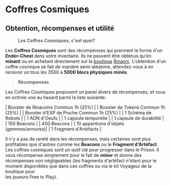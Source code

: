 # Coffres Cosmiques
## Obtention, récompenses et utilité

> **Les Coffres Cosmiques, c'est quoi?**
 
Les **Coffres Cosmiques** sont des récompenses qui prennent la forme d'un **Ender-Chest** dans votre inventaire. Ils ne peuvent être obtenus qu'en **minant** ou en achetant directement sur la [boutique](https://store.rinaorc.com/) [Rinaorc](https://store.rinaorc.com/). L'obtention
d'un coffre cosmique se fait de manière semi-aléatoire, attendez-vous à en recevoir un tous les 3500 à **5000 blocs physiques minés**.

> **Récompenses**

Les Coffres Cosmiques proposent un panel divers de récompenses, et vous en octroie une au hasard parmi la liste suivante:

| Booster de Rinacoins Commun 1h (25%)    | 
| Booster de Tokens Commun 1h (25%)       |
| Booster d'EXP de Pioche Commun 1h (25%) |
| 1 Schéma de Robots                      |
| 1 ADN d'Oeufs                           |
| 1 capsule temporelle                    |
| 1 capsule de durabilité                 |
| 150 Beacons                             |
| 400 Beacons                             |
| 10 apparitions d'objets (gemmes/armures)|
| 1 Fragment d'Artéfacts                  |

Il n'y a pas de rareté dans les récompenses, mais certaines sont plus profitables que d'autres comme les **Beacons** ou le **Fragment d'Artéfact**.
Les coffres cosmiques sont un outil clé pour progresser dans le Prison. Il vous récompense simplement pour le fait de **miner** et donne des récompenses non négligeables (les fragments d'artéfact n'étant pour le moment disponibles que dans ces coffres ou via le kit Voyageur de la boutique pour  
les joueurs Free to Play).
